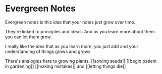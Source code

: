 # Evergreen Notes

Evergreen notes is this idea that your notes just grow over time. 

They're linked to principles and ideas. And as you learn more about them you can let them grow.

I really like the idea that as you learn more, you just add and your understanding of things grows and grows

There's analogies here to growing plants.
[[sowing seeds]]
[[begin patient in gardening]]
[[making mistakes]]
and 
[[letting things die]]